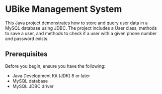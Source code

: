 # UBike Management System
This Java project demonstrates how to store and query user data in a MySQL database using JDBC. The project includes a User class, methods to save a user, and methods to check if a user with a given phone number and password exists.

## Prerequisites
Before you begin, ensure you have the following:

- Java Development Kit (JDK) 8 or later
- MySQL database
- MySQL JDBC driver
